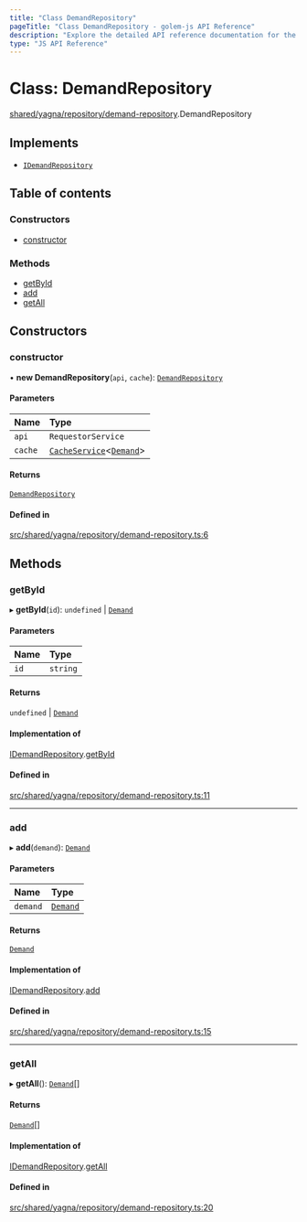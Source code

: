```yaml
---
title: "Class DemandRepository"
pageTitle: "Class DemandRepository - golem-js API Reference"
description: "Explore the detailed API reference documentation for the Class DemandRepository within the golem-js SDK for the Golem Network."
type: "JS API Reference"
---
```

# Class: DemandRepository

[shared/yagna/repository/demand-repository](../modules/shared_yagna_repository_demand_repository).DemandRepository

## Implements

- [`IDemandRepository`](../interfaces/market_demand_demand.IDemandRepository)

## Table of contents

### Constructors

- [constructor](shared_yagna_repository_demand_repository.DemandRepository#constructor)

### Methods

- [getById](shared_yagna_repository_demand_repository.DemandRepository#getbyid)
- [add](shared_yagna_repository_demand_repository.DemandRepository#add)
- [getAll](shared_yagna_repository_demand_repository.DemandRepository#getall)

## Constructors

### constructor

• **new DemandRepository**(`api`, `cache`): [`DemandRepository`](shared_yagna_repository_demand_repository.DemandRepository)

#### Parameters

| Name | Type |
| :------ | :------ |
| `api` | `RequestorService` |
| `cache` | [`CacheService`](shared_cache_CacheService.CacheService)\<[`Demand`](market_demand_demand.Demand)\> |

#### Returns

[`DemandRepository`](shared_yagna_repository_demand_repository.DemandRepository)

#### Defined in

[src/shared/yagna/repository/demand-repository.ts:6](https://github.com/golemfactory/golem-js/blob/570126bc/src/shared/yagna/repository/demand-repository.ts#L6)

## Methods

### getById

▸ **getById**(`id`): `undefined` \| [`Demand`](market_demand_demand.Demand)

#### Parameters

| Name | Type |
| :------ | :------ |
| `id` | `string` |

#### Returns

`undefined` \| [`Demand`](market_demand_demand.Demand)

#### Implementation of

[IDemandRepository](../interfaces/market_demand_demand.IDemandRepository).[getById](../interfaces/market_demand_demand.IDemandRepository#getbyid)

#### Defined in

[src/shared/yagna/repository/demand-repository.ts:11](https://github.com/golemfactory/golem-js/blob/570126bc/src/shared/yagna/repository/demand-repository.ts#L11)

___

### add

▸ **add**(`demand`): [`Demand`](market_demand_demand.Demand)

#### Parameters

| Name | Type |
| :------ | :------ |
| `demand` | [`Demand`](market_demand_demand.Demand) |

#### Returns

[`Demand`](market_demand_demand.Demand)

#### Implementation of

[IDemandRepository](../interfaces/market_demand_demand.IDemandRepository).[add](../interfaces/market_demand_demand.IDemandRepository#add)

#### Defined in

[src/shared/yagna/repository/demand-repository.ts:15](https://github.com/golemfactory/golem-js/blob/570126bc/src/shared/yagna/repository/demand-repository.ts#L15)

___

### getAll

▸ **getAll**(): [`Demand`](market_demand_demand.Demand)[]

#### Returns

[`Demand`](market_demand_demand.Demand)[]

#### Implementation of

[IDemandRepository](../interfaces/market_demand_demand.IDemandRepository).[getAll](../interfaces/market_demand_demand.IDemandRepository#getall)

#### Defined in

[src/shared/yagna/repository/demand-repository.ts:20](https://github.com/golemfactory/golem-js/blob/570126bc/src/shared/yagna/repository/demand-repository.ts#L20)
